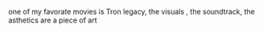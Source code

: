 one of my favorate movies is Tron legacy, the visuals , the soundtrack, the asthetics are a piece of art 
